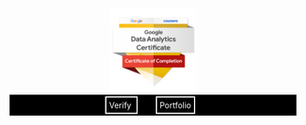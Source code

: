 <div style="text-align: center;">
  <img src="https://github.com/Hamid-Nouri/Hamid-Nouri/raw/main/Front_page.png" alt="Front_page" width="30%">
</div>

<div align="center" style="background-color: black; color: white; padding: 10px;">
  <a href="https://www.credly.com/org/coursera/badge/google-data-analytics-professional-certificate.1" target="_blank" style="color: white; text-decoration: none; padding: 5px; border: 2px solid white; margin-right: 10px;">
    Verify
  </a>&nbsp;&nbsp;
  <a href="https://hamid-nouri.github.io/Portfolio/" target="_blank" style="color: white; text-decoration: none; padding: 5px; border: 2px solid white; margin-right: 10px; margin-left: 10px;">
    Portfolio 
  </a>
</div>
